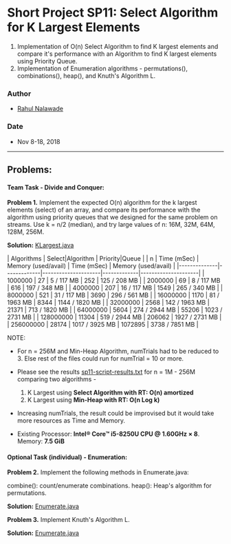 # Short Project SP11: Select Algorithm for K Largest Elements

1. Implementation of O(n) Select Algorithm to find K largest elements and 
   compare it's performance with an Algorithm to find K largest elements using 
   Priority Queue. 
2. Implementation of Enumeration algorithms - permutations(), combinations(), 
   heap(), and Knuth's Algorithm L.

### Author
* [Rahul Nalawade](https://github.com/rahul1947)

### Date
* Nov 8-18, 2018

_______________________________________________________________________________
## Problems:

#### Team Task - Divide and Conquer: 

**Problem 1.** 
   Implement the expected O(n) algorithm for the k largest elements (select) 
   of an array, and compare its performance with the algorithm using priority 
   queues that we designed for the same problem on streams.
   Use k = n/2 (median), and try large values of n: 16M, 32M, 64M, 128M, 256M.

**Solution:** [KLargest.java](https://github.com/rahul1947/SP11-Select-Algorithm-for-K-Largest-Elements/blob/master/KLargest.java) 


|  Algorithms  |       Select|Algorithm            |     Priority|Queue                | 
|      n       | Time (mSec) | Memory (used/avail) | Time (mSec) | Memory (used/avail) | 
|--------------|-------------|---------------------|-------------|---------------------| 
|      1000000 |          27 |          5 / 117 MB |         252 |        125 / 208 MB | 
|      2000000 |          69 |          8 / 117 MB |         616 |        197 / 348 MB | 
|      4000000 |         207 |         16 / 117 MB |        1549 |        265 / 340 MB | 
|      8000000 |         521 |         31 / 117 MB |        3690 |        296 / 561 MB | 
|     16000000 |        1170 |        81 / 1963 MB |        8344 |      1144 / 1820 MB | 
|     32000000 |        2568 |       142 / 1963 MB |       21371 |       713 / 1820 MB | 
|     64000000 |        5604 |       274 / 2944 MB |       55206 |      1023 / 2731 MB | 
|    128000000 |       11304 |       519 / 2944 MB |      206062 |      1927 / 2731 MB | 
|    256000000 |       28174 |      1017 / 3925 MB |     1072895 |      3738 / 7851 MB | 


NOTE: 
- For n = 256M and Min-Heap Algorithm, numTrials had to be reduced to 3. 
  Else rest of the files could run for numTrial = 10 or more.

- Please see the results [sp11-script-results.txt](https://github.com/rahul1947/SP11-Select-Algorithm-for-K-Largest-Elements/blob/master/sp11-script-results.txt) for n = 1M - 256M comparing two algorithms -
  1. K Largest using **Select Algorithm with RT: O(n) amortized**
  2. K Largest using **Min-Heap with RT: O(n Log k)**

- Increasing numTrials, the result could be improvised but it would take more
  resources as Time and Memory. 

- Existing Processor: **Intel® Core™ i5-8250U CPU @ 1.60GHz × 8**. 
  Memory: **7.5 GiB**
   
#### Optional Task (individual) - Enumeration: 

**Problem 2.** 
   Implement the following methods in Enumerate.java:
   
   combine(): count/enumerate combinations.
   heap(): Heap's algorithm for permutations.  

**Solution:** [Enumerate.java](https://github.com/rahul1947/SP11-Select-Algorithm-for-K-Largest-Elements/blob/master/Enumerate.java)

**Problem 3.**
   Implement Knuth's Algorithm L. 

**Solution:** [Enumerate.java](https://github.com/rahul1947/SP11-Select-Algorithm-for-K-Largest-Elements/blob/master/Enumerate.java)
